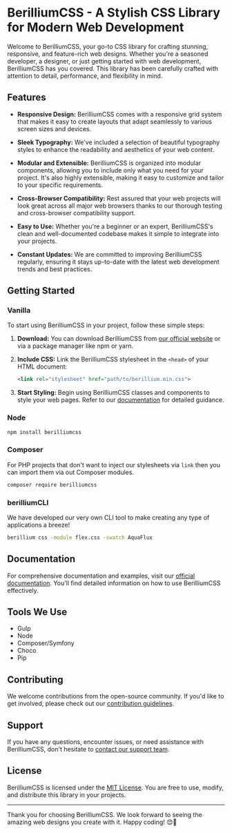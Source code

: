 # BerilliumCSS - A Stylish CSS Library for Modern Web Development

Welcome to BerilliumCSS, your go-to CSS library for crafting stunning, responsive, and feature-rich web designs. Whether you're a seasoned developer, a designer, or just getting started with web development, BerilliumCSS has you covered. This library has been carefully crafted with attention to detail, performance, and flexibility in mind.

## Features

- **Responsive Design:** BerilliumCSS comes with a responsive grid system that makes it easy to create layouts that adapt seamlessly to various screen sizes and devices.

- **Sleek Typography:** We've included a selection of beautiful typography styles to enhance the readability and aesthetics of your web content.

- **Modular and Extensible:** BerilliumCSS is organized into modular components, allowing you to include only what you need for your project. It's also highly extensible, making it easy to customize and tailor to your specific requirements.

- **Cross-Browser Compatibility:** Rest assured that your web projects will look great across all major web browsers thanks to our thorough testing and cross-browser compatibility support.

- **Easy to Use:** Whether you're a beginner or an expert, BerilliumCSS's clean and well-documented codebase makes it simple to integrate into your projects.

- **Constant Updates:** We are committed to improving BerilliumCSS regularly, ensuring it stays up-to-date with the latest web development trends and best practices.

## Getting Started

### Vanilla

To start using BerilliumCSS in your project, follow these simple steps:

1. **Download:** You can download BerilliumCSS from [our official website](https://berilliumcss.com) or via a package manager like npm or yarn.

2. **Include CSS:** Link the BerilliumCSS stylesheet in the `<head>` of your HTML document:

   ```html
   <link rel="stylesheet" href="path/to/berillium.min.css">
   ```

3. **Start Styling:** Begin using BerilliumCSS classes and components to style your web pages. Refer to our [documentation](https://berilliumcss.com/docs) for detailed guidance.
### Node

```bash
npm install berilliumcss
```

### Composer

For PHP projects that don't want to inject our stylesheets via `link` then you can import them via out Composer modules.

```bash
composer require berilliumcss
```

### berilliumCLI

We have developed our very own CLI tool to make creating any type of applications a breeze!
```bash
berillium css -module flex.css -swatch AquaFlux
```

## Documentation

For comprehensive documentation and examples, visit our [official documentation](https://berilliumcss.com/docs). You'll find detailed information on how to use BerilliumCSS effectively.

## Tools We Use
- Gulp
- Node
- Composer/Symfony
- Choco
- Pip

## Contributing

We welcome contributions from the open-source community. If you'd like to get involved, please check out our [contribution guidelines](https://github.com/berilliumcss/contributing).

## Support

If you have any questions, encounter issues, or need assistance with BerilliumCSS, don't hesitate to [contact our support team](https://berilliumcss.com/support).

## License

BerilliumCSS is licensed under the [MIT License](https://opensource.org/licenses/MIT). You are free to use, modify, and distribute this library in your projects.

---

Thank you for choosing BerilliumCSS. We look forward to seeing the amazing web designs you create with it. Happy coding! 😊🚀